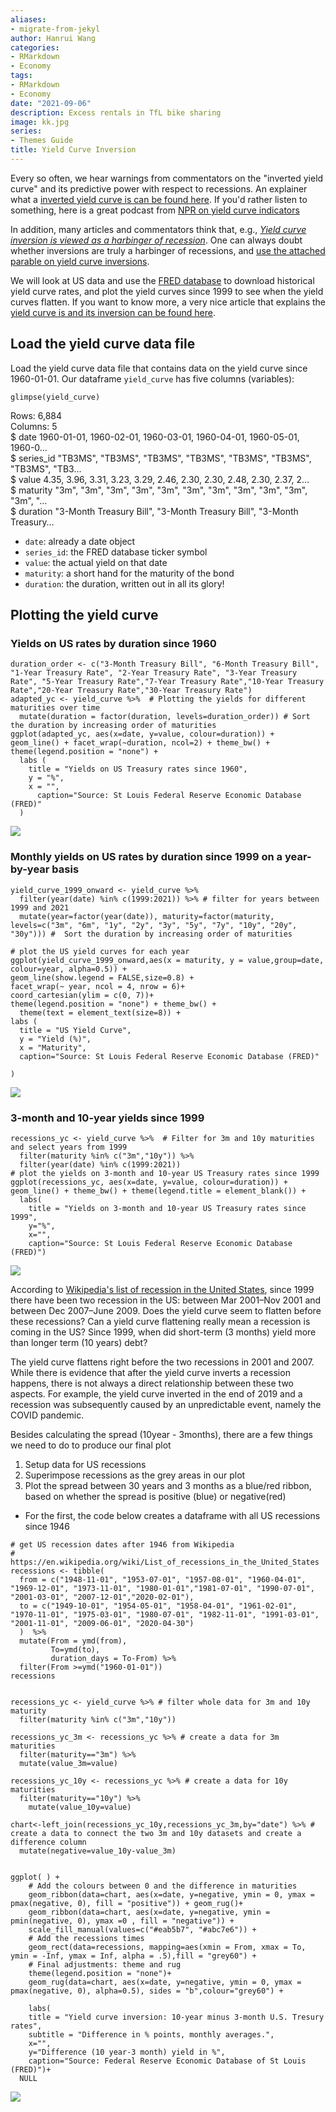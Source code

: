 ```yaml
---
aliases:
- migrate-from-jekyl
author: Hanrui Wang
categories:
- RMarkdown
- Economy
tags:
- RMarkdown
- Economy
date: "2021-09-06"
description: Excess rentals in TfL bike sharing
image: kk.jpg 
series:
- Themes Guide
title: Yield Curve Inversion
---
```


Every so often, we hear warnings from commentators on the "inverted yield curve" and its predictive power with respect to recessions. An explainer what a [inverted yield curve is can be found here](https://www.reuters.com/article/us-usa-economy-yieldcurve-explainer/explainer-what-is-an-inverted-yield-curve-idUSKBN1O50GA). If you'd rather listen to something, here is a great podcast from [NPR on yield curve indicators](https://www.podbean.com/media/share/dir-4zgj9-6aefd11)

In addition, many articles and commentators think that, e.g., [*Yield curve inversion is viewed as a harbinger of recession*](https://www.bloomberg.com/news/articles/2019-08-14/u-k-yield-curve-inverts-for-first-time-since-financial-crisis). One can always doubt whether inversions are truly a harbinger of recessions, and [use the attached parable on yield curve inversions](https://twitter.com/5_min_macro/status/1161627360946511873).

We will look at US data and use the [FRED database](https://fred.stlouisfed.org/) to download historical yield curve rates, and plot the yield curves since 1999 to see when the yield curves flatten. If you want to know more, a very nice article that explains the [yield curve is and its inversion can be found here](https://fredblog.stlouisfed.org/2018/10/the-data-behind-the-fear-of-yield-curve-inversions/). 


## Load the yield curve data file 

Load the yield curve data file that contains data on the yield curve since 1960-01-01.
Our dataframe `yield_curve` has five columns (variables):

```{r}
glimpse(yield_curve)
```

Rows: 6,884  
Columns: 5  
$ date      <date> 1960-01-01, 1960-02-01, 1960-03-01, 1960-04-01, 1960-05-01, 1960-0…  
$ series_id <chr> "TB3MS", "TB3MS", "TB3MS", "TB3MS", "TB3MS", "TB3MS", "TB3MS", "TB3…  
$ value     <dbl> 4.35, 3.96, 3.31, 3.23, 3.29, 2.46, 2.30, 2.30, 2.48, 2.30, 2.37, 2…  
$ maturity  <chr> "3m", "3m", "3m", "3m", "3m", "3m", "3m", "3m", "3m", "3m", "3m", "…  
$ duration  <chr> "3-Month Treasury Bill", "3-Month Treasury Bill", "3-Month Treasury…  

- `date`: already a date object
- `series_id`: the FRED database ticker symbol
- `value`: the actual yield on that date
- `maturity`: a short hand for the maturity of the bond
- `duration`: the duration, written out in all its glory!


## Plotting the yield curve


### Yields on US rates by duration since 1960


```{r yield_curves_maturities, echo=FALSE, out.width="100%"}
duration_order <- c("3-Month Treasury Bill", "6-Month Treasury Bill", "1-Year Treasury Rate", "2-Year Treasury Rate", "3-Year Treasury Rate", "5-Year Treasury Rate","7-Year Treasury Rate","10-Year Treasury Rate","20-Year Treasury Rate","30-Year Treasury Rate")
adapted_yc <- yield_curve %>%  # Plotting the yields for different maturities over time
  mutate(duration = factor(duration, levels=duration_order)) # Sort the duration by increasing order of maturities
ggplot(adapted_yc, aes(x=date, y=value, colour=duration)) + geom_line() + facet_wrap(~duration, ncol=2) + theme_bw() + theme(legend.position = "none") +
  labs (
    title = "Yields on US Treasury rates since 1960",
    y = "%",
    x = "", 
      caption="Source: St Louis Federal Reserve Economic Database (FRED)"
  )
```

![](yield_curve1.png)

### Monthly yields on US rates by duration since 1999 on a year-by-year basis

```{r yield_curve_2, echo=FALSE, out.width="100%"}
yield_curve_1999_onward <- yield_curve %>% 
  filter(year(date) %in% c(1999:2021)) %>% # filter for years between 1999 and 2021
  mutate(year=factor(year(date)), maturity=factor(maturity, levels=c("3m", "6m", "1y", "2y", "3y", "5y", "7y", "10y", "20y", "30y"))) #  Sort the duration by increasing order of maturities

# plot the US yield curves for each year 
ggplot(yield_curve_1999_onward,aes(x = maturity, y = value,group=date, colour=year, alpha=0.5)) + 
geom_line(show.legend = FALSE,size=0.8) +
facet_wrap(~ year, ncol = 4, nrow = 6)+
coord_cartesian(ylim = c(0, 7))+
theme(legend.position = "none") + theme_bw() +
  theme(text = element_text(size=8)) +
labs (
  title = "US Yield Curve",
  y = "Yield (%)",
  x = "Maturity", 
  caption="Source: St Louis Federal Reserve Economic Database (FRED)"

)
```
![](yield_curve2.png)

### 3-month and 10-year yields since 1999

```{r yield_curves_recessions, echo=FALSE, out.width="100%"}
recessions_yc <- yield_curve %>%  # Filter for 3m and 10y maturities and select years from 1999
  filter(maturity %in% c("3m","10y")) %>% 
  filter(year(date) %in% c(1999:2021))
# plot the yields on 3-month and 10-year US Treasury rates since 1999
ggplot(recessions_yc, aes(x=date, y=value, colour=duration)) + geom_line() + theme_bw() + theme(legend.title = element_blank()) +
  labs(
    title = "Yields on 3-month and 10-year US Treasury rates since 1999",
    y="%",
    x="", 
    caption="Source: St Louis Federal Reserve Economic Database (FRED)")
```

![](yield_curve3.png)


According to [Wikipedia's list of recession in the United States](https://en.wikipedia.org/wiki/List_of_recessions_in_the_United_States), since 1999 there have been two recession in the US: between Mar 2001–Nov 2001 and between Dec 2007–June 2009. Does the yield curve seem to flatten before these recessions? Can a yield curve flattening really mean a recession is coming in the US? Since 1999, when did short-term (3 months) yield more than longer term (10 years) debt?

The yield curve flattens right before the two recessions in 2001 and 2007. While there is evidence that after the yield curve inverts a recession happens, there is not always a direct relationship between these two aspects. For example, the yield curve inverted in the end of 2019 and a recession was subsequently caused by an unpredictable event, namely the COVID pandemic.

Besides calculating the spread (10year - 3months), there are a few things we need to do to produce our final plot

1. Setup data for US recessions 
1. Superimpose recessions as the grey areas in our plot
1. Plot the spread between 30 years and 3 months as a blue/red ribbon, based on whether the spread is positive (blue) or negative(red)

- For the first, the code below creates a dataframe with all US recessions since 1946

```{r setup_US-recessions, echo=FALSE, out.width="100%"}
# get US recession dates after 1946 from Wikipedia 
# https://en.wikipedia.org/wiki/List_of_recessions_in_the_United_States
recessions <- tibble(
  from = c("1948-11-01", "1953-07-01", "1957-08-01", "1960-04-01", "1969-12-01", "1973-11-01", "1980-01-01","1981-07-01", "1990-07-01", "2001-03-01", "2007-12-01","2020-02-01"),  
  to = c("1949-10-01", "1954-05-01", "1958-04-01", "1961-02-01", "1970-11-01", "1975-03-01", "1980-07-01", "1982-11-01", "1991-03-01", "2001-11-01", "2009-06-01", "2020-04-30") 
  )  %>% 
  mutate(From = ymd(from), 
         To=ymd(to),
         duration_days = To-From) %>% 
  filter(From >=ymd("1960-01-01"))
recessions
```

```{r plot}

recessions_yc <- yield_curve %>% # filter whole data for 3m and 10y maturity 
  filter(maturity %in% c("3m","10y"))  
  
recessions_yc_3m <- recessions_yc %>% # create a data for 3m maturities
  filter(maturity=="3m") %>% 
  mutate(value_3m=value)

recessions_yc_10y <- recessions_yc %>% # create a data for 10y maturities
  filter(maturity=="10y") %>% 
    mutate(value_10y=value)

chart<-left_join(recessions_yc_10y,recessions_yc_3m,by="date") %>% # create a data to connect the two 3m and 10y datasets and create a difference column
  mutate(negative=value_10y-value_3m)


ggplot( ) + 
    # Add the colours between 0 and the difference in maturities
    geom_ribbon(data=chart, aes(x=date, y=negative, ymin = 0, ymax = pmax(negative, 0), fill = "positive")) + geom_rug()+
    geom_ribbon(data=chart, aes(x=date, y=negative, ymin = pmin(negative, 0), ymax =0 , fill = "negative")) +
    scale_fill_manual(values=c("#eab5b7", "#abc7e6")) +
    # Add the recessions times
    geom_rect(data=recessions, mapping=aes(xmin = From, xmax = To, ymin = -Inf, ymax = Inf, alpha = .5),fill = "grey60") + 
    # Final adjustments: theme and rug
    theme(legend.position = "none")+
    geom_rug(data=chart, aes(x=date, y=negative, ymin = 0, ymax = pmax(negative, 0), alpha=0.5), sides = "b",colour="grey60") +

    labs(
    title = "Yield curve inversion: 10-year minus 3-month U.S. Tresury rates",
    subtitle = "Difference in % points, monthly averages.",
    x="",
    y="Difference (10 year-3 month) yield in %", 
    caption="Source: Federal Reserve Economic Database of St Louis (FRED)")+
  NULL

```

![](yield_curve_challenge.png)




